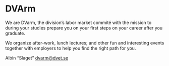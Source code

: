 # DVArm
We are DVarm, the division’s labor market commité with the mission to during your studies prepare you on your first steps on your
career after you graduate.

We organize after-work, lunch lectures; and other fun and interesting events together with employers to help you find the right path
for you.

Albin “Slaget”
[dvarm@dvet.se](mailto:dvarm@dvet.se)